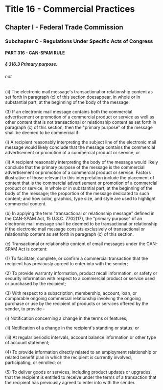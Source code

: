
# Title 16 - Commercial Practices
## Chapter I - Federal Trade Commission
### Subchapter C - Regulations Under Specific Acts of Congress
#### PART 316 - CAN-SPAM RULE
##### § 316.3 Primary purpose.
###### not

(ii) The electronic mail message's transactional or relationship content as set forth in paragraph (c) of this section doesappear, in whole or in substantial part, at the beginning of the body of the message.

(3) If an electronic mail message contains both the commercial advertisement or promotion of a commercial product or service as well as other content that is not transactional or relationship content as set forth in paragraph (c) of this section, then the "primary purpose" of the message shall be deemed to be commercial if:

(i) A recipient reasonably interpreting the subject line of the electronic mail message would likely conclude that the message contains the commercial advertisement or promotion of a commercial product or service; or

(ii) A recipient reasonably interpreting the body of the message would likely conclude that the primary purpose of the message is the commercial advertisement or promotion of a commercial product or service. Factors illustrative of those relevant to this interpretation include the placement of content that is the commercial advertisement or promotion of a commercial product or service, in whole or in substantial part, at the beginning of the body of the message; the proportion of the message dedicated to such content; and how color, graphics, type size, and style are used to highlight commercial content.

(b) In applying the term "transactional or relationship message" defined in the CAN-SPAM Act, 15 U.S.C. 7702(17), the "primary purpose" of an electronic mail message shall be deemed to be transactional or relationship if the electronic mail message consists exclusively of transactional or relationship content as set forth in paragraph (c) of this section.

(c) Transactional or relationship content of email messages under the CAN-SPAM Act is content:

(1) To facilitate, complete, or confirm a commercial transaction that the recipient has previously agreed to enter into with the sender;

(2) To provide warranty information, product recall information, or safety or security information with respect to a commercial product or service used or purchased by the recipient;

(3) With respect to a subscription, membership, account, loan, or comparable ongoing commercial relationship involving the ongoing purchase or use by the recipient of products or services offered by the sender, to provide -

(i) Notification concerning a change in the terms or features;

(ii) Notification of a change in the recipient's standing or status; or

(iii) At regular periodic intervals, account balance information or other type of account statement;

(4) To provide information directly related to an employment relationship or related benefit plan in which the recipient is currently involved, participating, or enrolled; or

(5) To deliver goods or services, including product updates or upgrades, that the recipient is entitled to receive under the terms of a transaction that the recipient has previously agreed to enter into with the sender.
